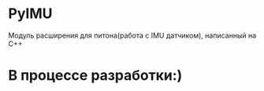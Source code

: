 # PyIMU
Модуль расширения для питона(работа с IMU датчиком), написанный на С++
# В процессе разработки:)
